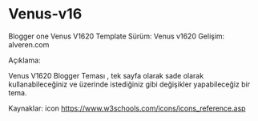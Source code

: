 # Venus-v16
Blogger one Venus V1620 Template
Sürüm: Venus v1620
Gelişim: alveren.com

Açıklama:

 Venus V1620 Blogger Teması , tek sayfa olarak sade olarak kullanabileceğiniz ve üzerinde istediğiniz gibi değişikler yapabileceğiz bir tema.

Kaynaklar:
icon https://www.w3schools.com/icons/icons_reference.asp
